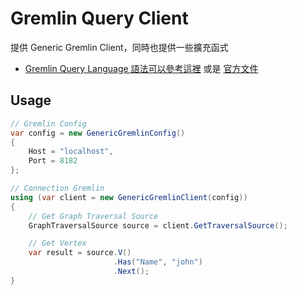# Gremlin Query Client

提供 Generic Gremlin Client，同時也提供一些擴充函式

* [Gremlin Query Language 語法可以參考這裡](../../docs/GremlinQueryLanguage) 或是 [官方文件](https://tinkerpop.apache.org/docs/current/reference/#_tinkerpop_documentation)

## Usage

```c#
// Gremlin Config
var config = new GenericGremlinConfig() 
{
    Host = "localhost",
    Port = 8182
};

// Connection Gremlin
using (var client = new GenericGremlinClient(config)) 
{
    // Get Graph Traversal Source
    GraphTraversalSource source = client.GetTraversalSource();

    // Get Vertex
    var result = source.V()
                       .Has("Name", "john")
                       .Next();
}
```




